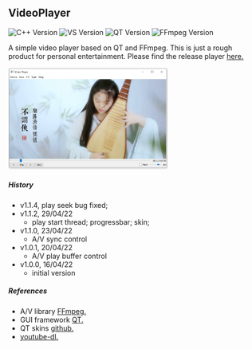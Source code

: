 ## VideoPlayer
![C++ Version](https://img.shields.io/badge/C++-14-blue)
![VS Version](https://img.shields.io/badge/VS-2019-blue)
![QT Version](https://img.shields.io/badge/QT-5-green)
![FFmpeg Version](https://img.shields.io/badge/FFmpeg--blue)

A simple video player based on QT and FFmpeg. This is just a rough product for personal entertainment. Please find the release player [here.](https://github.com/StevenHuang2020/VideoPlayer/releases)

<img src="src/res/player.png" width="320" height="205" />

##### History

- v1.1.4, play seek bug fixed;
- v1.1.2, 29/04/22
    - play start thread; progressbar; skin;
- v1.1.0, 23/04/22
    - A/V sync control
- v1.0.1, 20/04/22
    - A/V play buffer control
- v1.0.0, 16/04/22
    - initial version

##### References

 - A/V library [FFmpeg.](https://ffmpeg.org/) <br/>
 - GUI framework [QT.](https://www.qt.io/)
 - QT skins [github.](https://github.com/GTRONICK/QSS)
 - [youtube-dl.](https://youtube-dl.org/)
